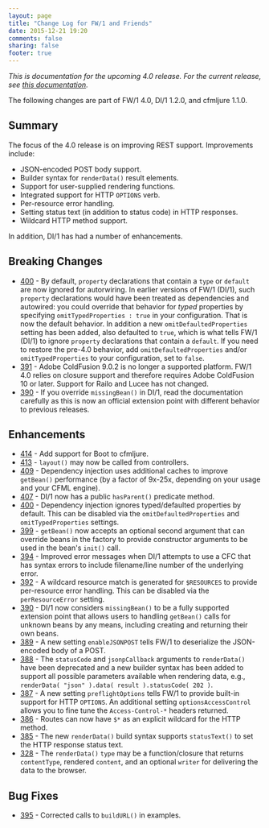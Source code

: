 ```yaml
---
layout: page
title: "Change Log for FW/1 and Friends"
date: 2015-12-21 19:20
comments: false
sharing: false
footer: true
---
```

_This is documentation for the upcoming 4.0 release. For the current release, see [this documentation](/documentation/)._

The following changes are part of FW/1 4.0, DI/1 1.2.0, and cfmljure 1.1.0.

Summary
---
The focus of the 4.0 release is on improving REST support. Improvements include:

* JSON-encoded POST body support.
* Builder syntax for `renderData()` result elements.
* Support for user-supplied rendering functions.
* Integrated support for HTTP `OPTIONS` verb.
* Per-resource error handling.
* Setting status text (in addition to status code) in HTTP responses.
* Wildcard HTTP method support.

In addition, DI/1 has had a number of enhancements.

Breaking Changes
---

* [400](https://github.com/framework-one/fw1/issues/400) - By default, `property` declarations that contain a `type` or `default` are now ignored for autorwiring. In earlier versions of FW/1 (DI/1), such `property` declarations would have been treated as dependencies and autowired: you could override that behavior for _typed_ properties by specifying `omitTypedProperties : true` in your configuration. That is now the default behavior. In addition a new `omitDefaultedProperties` setting has been added, also defaulted to `true`, which is what tells FW/1 (DI/1) to ignore `property` declarations that contain a `default`. If you need to restore the pre-4.0 behavior, add `omitDefaultedProperties` and/or `omitTypedProperties` to your configuration, set to `false`.
* [391](https://github.com/framework-one/fw1/issues/391) - Adobe ColdFusion 9.0.2 is no longer a supported platform. FW/1 4.0 relies on closure support and therefore requires Adobe ColdFusion 10 or later. Support for Railo and Lucee has not changed.
* [390](https://github.com/framework-one/fw1/issues/390) - If you override `missingBean()` in DI/1, read the documentation carefully as this is now an official extension point with different behavior to previous releases.

Enhancements
---

* [414](https://github.com/framework-one/fw1/issues/414) - Add support for Boot to cfmljure.
* [413](https://github.com/framework-one/fw1/issues/413) - `layout()` may now be called from controllers.
* [409](https://github.com/framework-one/fw1/issues/409) - Dependency injection uses additional caches to improve `getBean()` performance (by a factor of 9x-25x, depending on your usage and your CFML engine).
* [407](https://github.com/framework-one/fw1/pull/407) - DI/1 now has a public `hasParent()` predicate method.
* [400](https://github.com/framework-one/fw1/issues/400) - Dependency injection ignores typed/defaulted properties by default. This can be disabled via the `omitDefaultedProperties` and `omitTypedProperties` settings.
* [399](https://github.com/framework-one/fw1/issues/399) - `getBean()` now accepts an optional second argument that can override beans in the factory to provide constructor arguments to be used in the bean's `init()` call.
* [394](https://github.com/framework-one/fw1/issues/394) - Improved error messages when DI/1 attempts to use a CFC that has syntax errors to include filename/line number of the underlying error.
* [392](https://github.com/framework-one/fw1/issues/392) - A wildcard resource match is generated for `$RESOURCES` to provide per-resource error handling. This can be disabled via the `perResourceError` setting.
* [390](https://github.com/framework-one/fw1/issues/390) - DI/1 now considers `missingBean()` to be a fully supported extension point that allows users to handling `getBean()` calls for unknown beans by any means, including creating and returning their own beans.
* [389](https://github.com/framework-one/fw1/issues/389) - A new setting `enableJSONPOST` tells FW/1 to deserialize the JSON-encoded body of a POST.
* [388](https://github.com/framework-one/fw1/issues/388) - The `statusCode` and `jsonpCallback` arguments to `renderData()` have been deprecated and a new builder syntax has been added to support all possible parameters available when rendering data, e.g., `renderData( "json" ).data( result ).statusCode( 202 )`.
* [387](https://github.com/framework-one/fw1/issues/387) - A new setting `preflightOptions` tells FW/1 to provide built-in support for HTTP `OPTIONS`. An additional setting `optionsAccessControl` allows you to fine tune the `Access-Control-*` headers returned.
* [386](https://github.com/framework-one/fw1/issues/386) - Routes can now have `$*` as an explicit wildcard for the HTTP method.
* [385](https://github.com/framework-one/fw1/issues/385) - The new `renderData()` build syntax supports `statusText()` to set the HTTP response status text.
* [328](https://github.com/framework-one/fw1/issues/328) - The `renderData()` `type` may be a function/closure that returns `contentType`, rendered `content`, and an optional `writer` for delivering the data to the browser.

Bug Fixes
---

* [395](https://github.com/framework-one/fw1/pull/395) - Corrected calls to `buildURL()` in examples.
